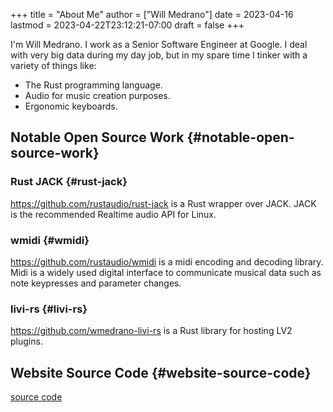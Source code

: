 +++
title = "About Me"
author = ["Will Medrano"]
date = 2023-04-16
lastmod = 2023-04-22T23:12:21-07:00
draft = false
+++

I'm Will Medrano. I work as a Senior Software Engineer at Google. I deal with
very big data during my day job, but in my spare time I tinker with a variety of
things like:

-   The Rust programming language.
-   Audio for music creation purposes.
-   Ergonomic keyboards.


## Notable Open Source Work {#notable-open-source-work}


### Rust JACK {#rust-jack}

<https://github.com/rustaudio/rust-jack> is a Rust wrapper over JACK. JACK is the
recommended Realtime audio API for Linux.


### wmidi {#wmidi}

<https://github.com/rustaudio/wmidi> is a midi encoding and decoding library. Midi
is a widely used digital interface to communicate musical data such as note
keypresses and parameter changes.


### livi-rs {#livi-rs}

<https://github.com/wmedrano-livi-rs> is a Rust library for hosting LV2 plugins.


## Website Source Code {#website-source-code}

[source code](https://github.com/wmedrano/wmedrano.dev)
